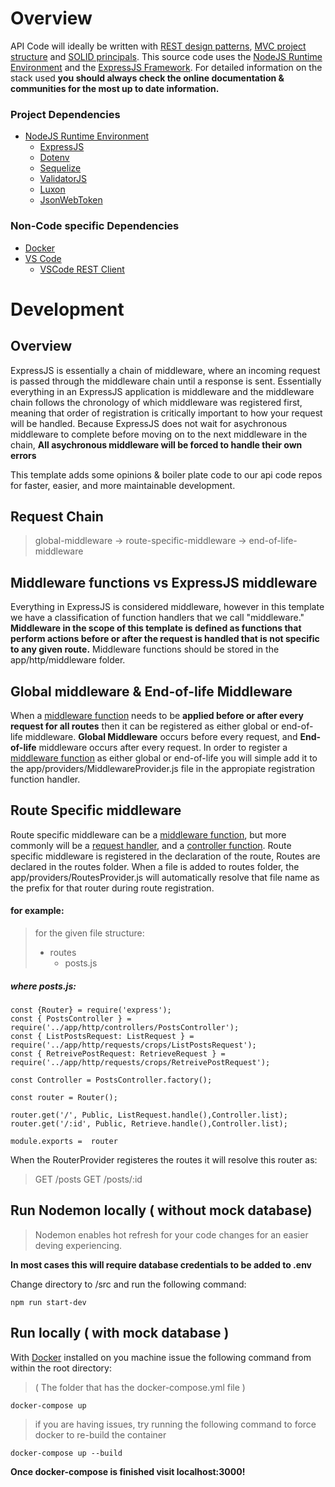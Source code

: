 # Overview

API Code will ideally be written with [REST design patterns](https://blog.stoplight.io/api-design-patterns-for-rest-web-services), [MVC project structure](https://developer.mozilla.org/en-US/docs/Glossary/MVC) and [SOLID principals](https://www.digitalocean.com/community/conceptual_articles/s-o-l-i-d-the-first-five-principles-of-object-oriented-design). This source code uses the [NodeJS Runtime Environment](https://nodejs.org/en/) and the [ExpressJS Framework](https://expressjs.com/). For detailed information on the stack used __you should always check the online documentation & communities for the most up to date information.__  

### Project Dependencies
- [NodeJS Runtime Environment](https://nodejs.org/en/)
    - [ExpressJS](https://expressjs.com/)
    - [Dotenv](https://www.npmjs.com/package/dotenv)
    - [Sequelize](https://sequelize.org/)
    - [ValidatorJS](https://github.com/mikeerickson/validatorjs)
    - [Luxon](https://www.npmjs.com/package/luxon)
    - [JsonWebToken](https://github.com/auth0/node-jsonwebtoken)

### Non-Code specific Dependencies
- [Docker](https://www.docker.com/)
- [VS Code](https://code.visualstudio.com/)
    - [VSCode REST Client](https://marketplace.visualstudio.com/items?itemName=humao.rest-client)

# Development

## Overview

ExpressJS is essentially a chain of middleware, where an incoming request is passed through the middleware chain until a response is sent. Essentially everything in an ExpressJS application is middleware and the middleware chain follows the chronology of which middleware was registered first, meaning that order of registration is critically important to how your request will be handled. Because ExpressJS does not wait for asychronous middleware to complete before moving on to the next middleware in the chain, **__All asychronous middleware will be forced to handle their own errors__**

This template adds some opinions & boiler plate code to our api code repos for faster, easier, and more maintainable development.

## Request Chain
> global-middleware -> route-specific-middleware -> end-of-life-middleware

## Middleware functions vs ExpressJS middleware
Everything in ExpressJS is considered middleware, however in this template we have a classification of function handlers that we call "middleware." **__Middleware in the scope of this template is defined as functions that perform actions before or after the request is handled that is not specific to any given route.__** Middleware functions should be stored in the app/http/middleware folder.

## Global middleware & End-of-life Middleware
When a [middleware function](#middleware-functions-vs-expressjs-middleware) needs to be **__applied before or after every request for all routes__** then it can be registered as either global or end-of-life middleware. **Global Middleware** occurs before every request, and **End-of-life** middleware occurs after every request. In order to register a [middleware function](#middleware-functions-vs-expressjs-middleware) as either global or end-of-life you will simple add it to the app/providers/MiddlewareProvider.js file in the appropiate registration function handler.

## Route Specific middleware
Route specific middleware can be a [middleware function](#middleware-functions-vs-expressjs-middleware), but more commonly will be a [request handler](#request-handlers), and a [controller function](#controllers). Route specific middleware is registered in the declaration of the route, Routes are declared in the routes folder. When a file is added to routes folder, the app/providers/RoutesProvider.js will automatically resolve that file name as the prefix for that router during route registration. 
#### for example:
> for the given file structure:
> 
> - routes
>    - posts.js

##### where posts.js:
```
const {Router} = require('express');
const { PostsController } = require('../app/http/controllers/PostsController');
const { ListPostsRequest: ListRequest } = require('../app/http/requests/crops/ListPostsRequest');
const { RetreivePostRequest: RetrieveRequest } = require('../app/http/requests/crops/RetreivePostRequest');

const Controller = PostsController.factory();

const router = Router();

router.get('/', Public, ListRequest.handle(),Controller.list);
router.get('/:id', Public, Retrieve.handle(),Controller.list);

module.exports =  router
```

When the RouterProvider registeres the routes it will resolve this router as:
> GET /posts
> GET /posts/:id


## Run Nodemon locally ( without mock database)

> Nodemon enables hot refresh for your code changes for an easier deving experiencing.

**__In most cases this will require database credentials to be added to .env__**

Change directory to /src and run the following command:  
```
npm run start-dev
```

## Run locally ( with mock database )

With [Docker]() installed on you machine issue the following command from within the root directory:  
> ( The folder that has the docker-compose.yml file )
```
docker-compose up
```
> if you are having issues, try running the following command to force docker to re-build the container
```
docker-compose up --build
```

**__Once docker-compose is finished visit localhost:3000!__**
